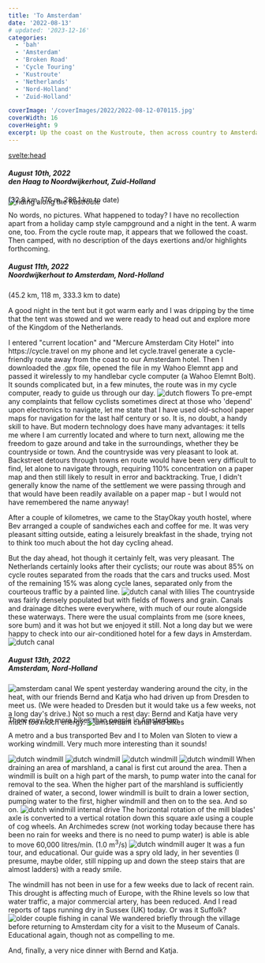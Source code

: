 ```yaml
---
title: 'To Amsterdam'
date: '2022-08-13'
# updated: '2023-12-16'
categories:
  - 'bah'
  - 'Amsterdam'
  - 'Broken Road'
  - 'Cycle Touring'
  - 'Kustroute'
  - 'Netherlands'
  - 'Nord-Holland'
  - 'Zuid-Holland'

coverImage: '/coverImages/2022/2022-08-12-070115.jpg'
coverWidth: 16
coverHeight: 9
excerpt: Up the coast on the Kustroute, then across country to Amsterdam...
---
```


<script>
	import Callout from '$lib/components/Callout.svelte'
</script>

<svelte:head>

<title>2022 Netherlands</title>
</svelte:head>

<section class="card">
  <h5>
    August 10th, 2022 <br/>
    den Haag to Noordwijkerhout, Zuid-Holland    
  </h5>
  
  <div class="w-90">
    <img
      src="/images/2022/rides/20221008.png"
      alt="riding along the Kustroute"
    /> 
    <div class="caption">(32.8 km, 176 m, 288.1 km to date)</div>
  </div>  
  <p>No words, no pictures. What happened to today? I have no recollection apart from a holiday camp style campground and a night in the tent. A warm one, too. From the cycle route map, it appears that we followed the coast. Then camped, with no description of the days exertions and/or highlights forthcoming.</p>
</section>

<section class="card">
  <h5>
    August 11th, 2022<br/>
    Noordwijkerhout to Amsterdam, Nord-Holland    
  </h5>
  (45.2 km, 118 m, 333.3 km to date)
  <p>A good night in the tent but it got warm early and I was dripping by the time that the tent was stowed and we were ready to head out and explore more of the Kingdom of the Netherlands.</p>
 I entered "current location" and "Mercure Amsterdam City Hotel" into https://cycle.travel on my phone and let cycle.travel generate a cycle-friendly route away from the coast to our Amsterdam hotel. Then I downloaded the .gpx file, opened the file in my Wahoo Elemnt app and passed it wirelessly to my handlebar cycle computer (a Wahoo Elemnt Bolt). It sounds complicated but, in a few minutes, the route was in my cycle computer, ready to guide us through our day.
  <img
    src="/images/2022/08/2022-08-11-030304.jpg"
    alt="dutch flowers"
  />
  To pre-empt any complaints that fellow cyclists sometimes direct at those who 'depend' upon electronics to navigate, let me state that I have used old-school paper maps for navigation for the last half century or so. It is, no doubt, a handy skill to have. But modern technology does have many advantages: it tells me where I am currently located and where to turn next, allowing me the freedom to gaze around and take in the surroundings, whether they be countryside or town. And the countryside was very pleasant to look at. Backstreet detours through towns en route would have been very difficult to find, let alone to navigate through, requiring 110% concentration on a paper map and then still likely to result in error and backtracking. True, I didn't generally know the name of the settlement we were passing through and that would have been readily available on a paper map - but I would not have remembered the name anyway!
<p>After a couple of kilometres, we came to the StayOkay youth hostel, where Bev arranged a couple of sandwiches each and coffee for me. It was very pleasant sitting outside, eating a leisurely breakfast in the shade, trying not to think too much about the hot day cycling ahead.</p>
But the day ahead, hot though it certainly felt, was very pleasant. The Netherlands certainly looks after their cyclists; our route was about 85% on cycle routes separated from the roads that the cars and trucks used. Most of the remaining 15% was along cycle lanes, separated only from the courteous traffic by a painted line.
<img
src="/images/2022/08/2022-08-11-030908.jpg"
alt="dutch canal with lilies"
/>
The countryside was fairly densely populated but with fields of flowers and grain. Canals and drainage ditches were everywhere, with much of our route alongside these waterways. There were the usual complaints from me (sore knees, sore bum) and it was hot but we enjoyed it still. Not a long day but we were happy to check into our air-conditioned hotel for a few days in Amsterdam.
<img
src="/images/2022/08/2022-08-11-053715.jpg"
alt="dutch canal"
/>

</section>
<section class="card">
  <h5>
    August 13th, 2022<br/>
    Amsterdam, Nord-Holland    
  </h5>
  <img
    src="/images/2022/08/2022-08-12-031817.jpg"
    alt="amsterdam canal"
  />
  We spent yesterday wandering around the city, in the heat, with our friends Bernd and Katja who had driven up from Dresden to meet us. (We were headed to Dresden but it would take us a few weeks, not a long day's drive.) Not so much a rest day: Bernd and Katja have very much too much energy.
  <img
    src="/images/2022/08/2022-08-12-035137.jpg"
    alt="amsterdam canal and bikes"
  />
 <div class="caption">There may be more bikes than people in Amsterdam.</div>
 <p> A metro and a bus transported Bev and I to Molen van Sloten to view a working windmill. Very much more interesting than it sounds! </p>
 <img
    src="/images/2022/08/2022-08-13-032128.jpg"
    alt="dutch windmill"
  />
<img
  src="/images/2022/08/2022-08-13-032337.jpg"
  alt="dutch windmill"
/>
<img
  src="/images/2022/08/2022-08-13-032725.jpg"
  alt="dutch windmill"
/>
<img
  src="/images/2022/08/2022-08-13-033944.jpg"
  alt="dutch windmill"
/>
When draining an area of marshland, a canal is first cut around the area. Then a windmill is built on a high part of the marsh, to pump water into the canal for removal to the sea. When the higher part of the marshland is sufficiently drained of water, a second, lower windmill is built to drain a lower section, pumping water to the first, higher windmill and then on to the sea. And so on.
<img
  src="/images/2022/08/2022-08-13-041456.jpg"
  alt="dutch windmill internal drive"
/>
The horizontal rotation of the mill blades' axle is converted to a vertical rotation down this square axle using a couple of cog wheels. An Archimedes screw (not working today because there has been no rain for weeks and there is no need to pump water) is able is able to move 60,000 litres/min. (1.0 m<sup>3</sup>/s)
<img
  src="/images/2022/08/2022-08-13-035651.jpg"
  alt="dutch windmill auger"
/>  
It was a fun tour, and educational. Our guide was a spry old lady, in her seventies (I presume, maybe older, still nipping up and down the steep stairs that are almost ladders) with a ready smile.
<p></p>
The windmill has not been in use for a few weeks due to lack of recent rain. This drought is affecting much of Europe, with the Rhine levels so low that water traffic, a major commercial artery, has been reduced. And I read reports of taps running dry in Sussex (UK) today. Or was it Suffolk?
<img
src="/images/2022/08/2022-08-13-033237.jpg"
alt="older couple fishing in canal"
/>
We wandered briefly through the village before returning to Amsterdam city for a visit to the Museum of Canals. Educational again, though not as compelling to me.

And, finally, a very nice dinner with Bernd and Katja.

</section>

<style>
  .caption {
    margin-top: -1.5em;
  }
</style>
